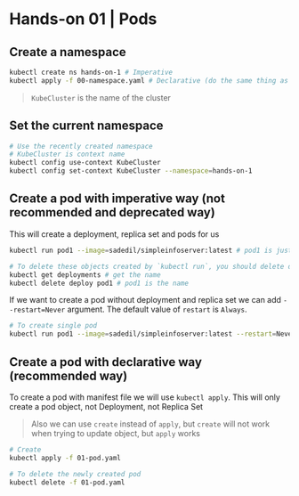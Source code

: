 # Hands-on 01 | Pods

## Create a namespace

```bash
kubectl create ns hands-on-1 # Imperative
kubectl apply -f 00-namespace.yaml # Declarative (do the same thing as above)
```

> `KubeCluster` is the name of the cluster

## Set the current namespace
```bash
# Use the recently created namespace
# KubeCluster is context name
kubectl config use-context KubeCluster
kubectl config set-context KubeCluster --namespace=hands-on-1
```

## Create a pod with imperative way (not recommended and deprecated way)

This will create a deployment, replica set and pods for us

```bash
kubectl run pod1 --image=sadedil/simpleinfoserver:latest # pod1 is just an alias

# To delete these objects created by `kubectl run`, you should delete deployment
kubectl get deployments # get the name
kubectl delete deploy pod1 # pod1 is the name
```

If we want to create a pod without deployment and replica set we can add `--restart=Never` argument. The default value of `restart` is `Always`.

```bash
# To create single pod
kubectl run pod1 --image=sadedil/simpleinfoserver:latest --restart=Never
```

## Create a pod with declarative way (recommended way)
To create a pod with manifest file we will use `kubectl apply`. This will only create a pod object, not Deployment, not Replica Set

>Also we can use `create` instead of `apply`, but `create` will not work when trying to update object, but `apply` works

```bash
# Create
kubectl apply -f 01-pod.yaml

# To delete the newly created pod
kubectl delete -f 01-pod.yaml
```